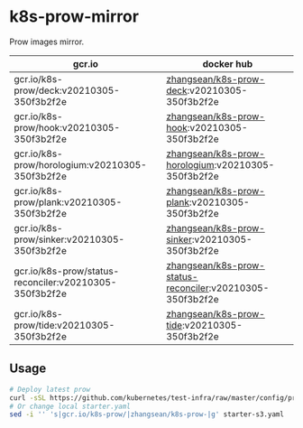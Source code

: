 # k8s-prow-mirror

Prow images mirror.

gcr.io | docker hub
---|---
gcr.io/k8s-prow/deck:v20210305-350f3b2f2e | [zhangsean/k8s-prow-deck](https://hub.docker.com/r/zhangsean/k8s-prow-deck):v20210305-350f3b2f2e
gcr.io/k8s-prow/hook:v20210305-350f3b2f2e | [zhangsean/k8s-prow-hook](https://hub.docker.com/r/zhangsean/k8s-prow-hook):v20210305-350f3b2f2e
gcr.io/k8s-prow/horologium:v20210305-350f3b2f2e | [zhangsean/k8s-prow-horologium](https://hub.docker.com/r/zhangsean/k8s-prow-horologium):v20210305-350f3b2f2e
gcr.io/k8s-prow/plank:v20210305-350f3b2f2e | [zhangsean/k8s-prow-plank](https://hub.docker.com/r/zhangsean/k8s-prow-plank):v20210305-350f3b2f2e
gcr.io/k8s-prow/sinker:v20210305-350f3b2f2e | [zhangsean/k8s-prow-sinker](https://hub.docker.com/r/zhangsean/k8s-prow-sinker):v20210305-350f3b2f2e
gcr.io/k8s-prow/status-reconciler:v20210305-350f3b2f2e | [zhangsean/k8s-prow-status-reconciler](https://hub.docker.com/r/zhangsean/k8s-prow-status-reconciler):v20210305-350f3b2f2e
gcr.io/k8s-prow/tide:v20210305-350f3b2f2e | [zhangsean/k8s-prow-tide](https://hub.docker.com/r/zhangsean/k8s-prow-tide):v20210305-350f3b2f2e

## Usage

```bash
# Deploy latest prow
curl -sSL https://github.com/kubernetes/test-infra/raw/master/config/prow/cluster/starter-s3.yaml | sed 's|gcr.io/k8s-prow/|zhangsean/k8s-prow-|g' | kubectl apply -f -
# Or change local starter.yaml
sed -i '' 's|gcr.io/k8s-prow/|zhangsean/k8s-prow-|g' starter-s3.yaml
```
